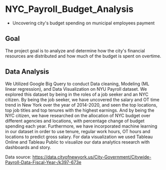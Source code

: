 # NYC_Payroll_Budget_Analysis

- Uncovering city's budget spending on municipal employees payment

## Goal
The project goal is to analyze and determine how the city's financial resources are distributed and how much of the budget is spent on overtime.

## Data Analysis
We Utilized Google Big Query to conduct Data cleaning, Modeling (ML linear regression), and Data Visualization on NYU Payroll dataset. We explored this dataset by being in the roles of a job seeker and an NYC citizen. By being the job seeker, we have uncovered the salary and OT time trend in New York over the year of 2014-2020, and seen the top locations, top job titles and top tenures with the highest earnings. And by being the NYC citizen, we have researched on the allocation of NYC budget over different agencies and locations, with percentage change of budget spending each year. Furthermore, we have incorporated machine learning in our dataset in order to use tenure, regular work hours, OT hours and locations to predict gross salary. For data visualization we used Tableau Online and Tableau Public to visualize our data analytics research with dashboards and story.

Data source: https://data.cityofnewyork.us/City-Government/Citywide-Payroll-Data-Fiscal-Year-/k397-673e
